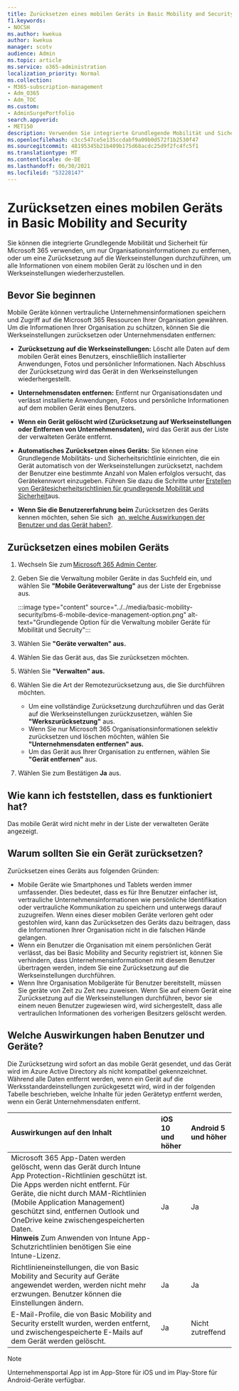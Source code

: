 ```yaml
---
title: Zurücksetzen eines mobilen Geräts in Basic Mobility and Security
f1.keywords:
- NOCSH
ms.author: kwekua
author: kwekua
manager: scotv
audience: Admin
ms.topic: article
ms.service: o365-administration
localization_priority: Normal
ms.collection:
- M365-subscription-management
- Adm_O365
- Adm_TOC
ms.custom:
- AdminSurgePortfolio
search.appverid:
- MET150
description: Verwenden Sie integrierte Grundlegende Mobilität und Sicherheit, um Informationen von registrierten Geräten zu entfernen.
ms.openlocfilehash: c3cc547ce5e135ccdabf9a09b0d572f1b2530f47
ms.sourcegitcommit: 48195345b21b409b175d68acdc25d9f2fc4fc5f1
ms.translationtype: MT
ms.contentlocale: de-DE
ms.lasthandoff: 06/30/2021
ms.locfileid: "53228147"
---
```

# <a name="wipe-a-mobile-device-in-basic-mobility-and-security"></a>Zurücksetzen eines mobilen Geräts in Basic Mobility and Security

Sie können die integrierte Grundlegende Mobilität und Sicherheit für Microsoft 365 verwenden, um nur Organisationsinformationen zu entfernen, oder um eine Zurücksetzung auf die Werkseinstellungen durchzuführen, um alle Informationen von einem mobilen Gerät zu löschen und in den Werkseinstellungen wiederherzustellen.

## <a name="before-you-begin"></a>Bevor Sie beginnen

Mobile Geräte können vertrauliche Unternehmensinformationen speichern und Zugriff auf die Microsoft 365 Ressourcen Ihrer Organisation gewähren. Um die Informationen Ihrer Organisation zu schützen, können Sie die Werkseinstellungen zurücksetzen oder Unternehmensdaten entfernen:

- **Zurücksetzung auf die Werkseinstellungen:** Löscht alle Daten auf dem mobilen Gerät eines Benutzers, einschließlich installierter Anwendungen, Fotos und persönlicher Informationen. Nach Abschluss der Zurücksetzung wird das Gerät in den Werkseinstellungen wiederhergestellt.

- **Unternehmensdaten entfernen:** Entfernt nur Organisationsdaten und verlässt installierte Anwendungen, Fotos und persönliche Informationen auf dem mobilen Gerät eines Benutzers.

- **Wenn ein Gerät gelöscht wird (Zurücksetzung auf Werkseinstellungen oder Entfernen von Unternehmensdaten),** wird das Gerät aus der Liste der verwalteten Geräte entfernt.
    
- **Automatisches Zurücksetzen eines Geräts:** Sie können eine Grundlegende Mobilitäts- und Sicherheitsrichtlinie einrichten, die ein Gerät automatisch von der Werkseinstellungen zurücksetzt, nachdem der Benutzer eine bestimmte Anzahl von Malen erfolglos versucht, das Gerätekennwort einzugeben. Führen Sie dazu die Schritte unter [Erstellen von Gerätesicherheitsrichtlinien für grundlegende Mobilität und Sicherheit](create-device-security-policies.md)aus.
    
- **Wenn Sie die Benutzererfahrung beim** Zurücksetzen des Geräts kennen möchten, sehen Sie sich   [an, welche Auswirkungen der Benutzer und das Gerät haben?](#whats-the-user-and-device-impact).

## <a name="wipe-a-mobile-device"></a>Zurücksetzen eines mobilen Geräts

1. Wechseln Sie zum [Microsoft 365 Admin Center](../../admin/admin-overview/about-the-admin-center.md).

2. Geben Sie die Verwaltung mobiler Geräte in das Suchfeld ein, und wählen Sie **"Mobile Geräteverwaltung"** aus der Liste der Ergebnisse aus.

    :::image type="content" source="../../media/basic-mobility-security/bms-6-mobile-device-management-option.png" alt-text="Grundlegende Option für die Verwaltung mobiler Geräte für Mobilität und Secruity":::

3. Wählen Sie **"Geräte verwalten" aus.**

4. Wählen Sie das Gerät aus, das Sie zurücksetzen möchten.

5. Wählen Sie **"Verwalten" aus.**

6. Wählen Sie die Art der Remotezurücksetzung aus, die Sie durchführen möchten.

    - Um eine vollständige Zurücksetzung durchzuführen und das Gerät auf die Werkseinstellungen zurückzusetzen, wählen Sie **"Werkszurücksetzung"** aus.
    - Wenn Sie nur Microsoft 365 Organisationsinformationen selektiv zurücksetzen und löschen möchten, wählen Sie **"Unternehmensdaten entfernen" aus.**
    - Um das Gerät aus Ihrer Organisation zu entfernen, wählen Sie **"Gerät entfernen"** aus.

7. Wählen Sie zum Bestätigen **Ja** aus.

## <a name="how-do-i-know-it-worked"></a>Wie kann ich feststellen, dass es funktioniert hat?

Das mobile Gerät wird nicht mehr in der Liste der verwalteten Geräte angezeigt.

## <a name="why-would-you-want-to-wipe-a-device"></a>Warum sollten Sie ein Gerät zurücksetzen?

Zurücksetzen eines Geräts aus folgenden Gründen:

- Mobile Geräte wie Smartphones und Tablets werden immer umfassender. Dies bedeutet, dass es für Ihre Benutzer einfacher ist, vertrauliche Unternehmensinformationen wie persönliche Identifikation oder vertrauliche Kommunikation zu speichern und unterwegs darauf zuzugreifen. Wenn eines dieser mobilen Geräte verloren geht oder gestohlen wird, kann das Zurücksetzen des Geräts dazu beitragen, dass die Informationen Ihrer Organisation nicht in die falschen Hände gelangen.
- Wenn ein Benutzer die Organisation mit einem persönlichen Gerät verlässt, das bei Basic Mobility and Security registriert ist, können Sie verhindern, dass Unternehmensinformationen mit diesem Benutzer übertragen werden, indem Sie eine Zurücksetzung auf die Werkseinstellungen durchführen.
- Wenn Ihre Organisation Mobilgeräte für Benutzer bereitstellt, müssen Sie geräte von Zeit zu Zeit neu zuweisen. Wenn Sie auf einem Gerät eine Zurücksetzung auf die Werkseinstellungen durchführen, bevor sie einem neuen Benutzer zugewiesen wird, wird sichergestellt, dass alle vertraulichen Informationen des vorherigen Besitzers gelöscht werden.

## <a name="whats-the-user-and-device-impact"></a>Welche Auswirkungen haben Benutzer und Geräte?

Die Zurücksetzung wird sofort an das mobile Gerät gesendet, und das Gerät wird im Azure Active Directory als nicht kompatibel gekennzeichnet. Während alle Daten entfernt werden, wenn ein Gerät auf die Werksstandardeinstellungen zurückgesetzt wird, wird in der folgenden Tabelle beschrieben, welche Inhalte für jeden Gerätetyp entfernt werden, wenn ein Gerät Unternehmensdaten entfernt.

|**Auswirkungen auf den Inhalt**|**iOS 10 und höher**|**Android 5 und höher**|
|:-----|:-----|:-----|
|Microsoft 365 App-Daten werden gelöscht, wenn das Gerät durch Intune App Protection-Richtlinien geschützt ist. Die Apps werden nicht entfernt. Für Geräte, die nicht durch MAM-Richtlinien (Mobile Application Management) geschützt sind, entfernen Outlook und OneDrive keine zwischengespeicherten Daten.<br/>**Hinweis** Zum Anwenden von Intune App-Schutzrichtlinien benötigen Sie eine Intune-Lizenz.|Ja|Ja|
|Richtlinieneinstellungen, die von Basic Mobility and Security auf Geräte angewendet werden, werden nicht mehr erzwungen. Benutzer können die Einstellungen ändern.|Ja|Ja|
|E-Mail-Profile, die von Basic Mobility and Security erstellt wurden, werden entfernt, und zwischengespeicherte E-Mails auf dem Gerät werden gelöscht.|Ja|Nicht zutreffend|

> [!NOTE]
> Unternehmensportal App ist im App-Store für iOS und im Play-Store für Android-Geräte verfügbar.
